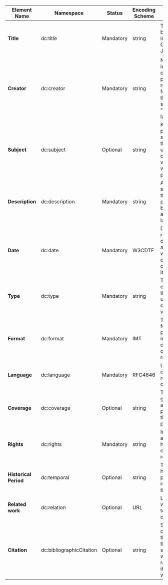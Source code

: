 | Element Name       | Namespace                  | Status    | Encoding Scheme | Rules for Content                                                                                      | Example                                                                                                                                                                                                 |
|--------------------|----------------------------|-----------|-----------------|--------------------------------------------------------------------------------------------------------|---------------------------------------------------------------------------------------------------------------------------------------------------------------------------------------------------------|
| **Title**          | dc:title                   | Mandatory | string          | Title should be provided in English, Chinese, and Japanese.                                            | `<dc:title xml:lang="en">Open Empire: Yokohama Port and Imperial Japan</dc:title><br><dc:title xml:lang="ja">開かれた帝国：横浜港と帝国日本</dc:title><br><dc:title xml:lang="zh">开放的帝国：横滨港与日本帝国</dc:title>` |
| **Creator**        | dc:creator                 | Mandatory | string          | Name of the individual or organization primarily responsible for creating the dataset, styled as "first name, last name"                 | `<dc:creator> Hiroshi, Tanaka</dc:creator>`  |
| **Subject**        | dc:subject                 | Optional  | string          | Keywords or phrases summarizing the content; use controlled vocabulary where possible.                  | `<dc:subject>Imperial Japan; Yokohama; Trade</dc:subject>`                                                                                                                                               |
| **Description**    | dc:description             | Mandatory | string          | Abstract or summary of the dataset, provided in both English and local languages.                       | `<dc:description xml:lang="en">This dataset examines the impacts of urbanization in Yokohama during the development of Imperial Japan, focusing on its impact on trade and international relations.</dc:description>` |
| **Date**           | dc:date                    | Mandatory | W3CDTF          | Date or range of dates associated with the dataset creation or its content.                             | `<dc:date>2024-01-01</dc:date>`                                                                                                                                                                          |
| **Type**           | dc:type                    | Mandatory | string          | The nature or genre of the content; use a controlled vocabulary.                                        | `<dc:type>Textual Analysis; Maps</dc:type>`                                                                                                                                                              |
| **Format**         | dc:format                  | Mandatory | IMT             | The file format, physical medium, or dimensions of the resource.                                        | `<dc:format>text/html</dc:format>`                                                                                                                                                                       |
| **Language**       | dc:language                | Mandatory | RFC4646         | Language(s) of the resource content.                                                                      | `<dc:language xsi:type="dcterms:RFC4646">ja</dc:language><br><dc:language xsi:type="dcterms:RFC4646">en</dc:language>`                                                                                    |
| **Coverage**       | dc:coverage                | Optional  | string          | The geographical area or period that the content pertains to.                                           | `<dc:coverage>Yokohama, Japan</dc:coverage>`                                                                                                                                                             |
| **Rights**         | dc:rights                  | Mandatory | string          | Information about rights held in and over the resource.                                                | `<dc:rights>Content is available under CC BY-NC-SA 4.0</dc:rights>`                                                                                                                                       |
| **Historical Period** | dc:temporal             | Optional  | string          | The historical periods relevant to the dataset.                                                   | `<dc:temporal>Meiji era; Showa era</dc:temporal>`                                                                                                                                                        |
| **Related work** | dc:relation               | Optional  | URL          | Links to work related to the dataset               | `<dc:relation>Dr. Yoko Ono - contributor</dc:relation>`                                                                                                                                                  |
| **Citation**        | dc:bibliographicCitation  | Optional  | string          | Standard citation for the dataset that users should use when referencing it in their work.             | `<dc:bibliographicCitation>Tanaka, Hiroshi. (2024). Urbanization and Its Impacts in Yokohama, 1950-2000. Open Empire Collection.</dc:bibliographicCitation>`                                               |
